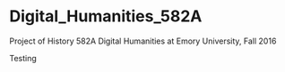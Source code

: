 # Digital_Humanities_582A
Project of History 582A Digital Humanities at Emory University, Fall 2016

Testing

